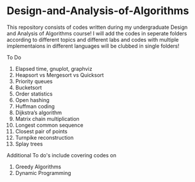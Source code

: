 Design-and-Analysis-of-Algorithms
=================================

This repository consists of codes written during my undergraduate Design and Analysis of Algorithms course!
I will add the codes in seperate folders according to different topics and different labs and codes with multiple implementaions in different languages will be clubbed in single folders!

To Do
1. Elapsed time, gnuplot, graphviz
2. Heapsort vs Mergesort vs Quicksort 
3. Priority queues 
4. Bucketsort 
5. Order statistics 
6. Open hashing 
7. Huffman coding 
8. Dijkstra’s algorithm 
9. Matrix chain multiplication 
10. Longest common sequence 
11. Closest pair of points 
12. Turnpike reconstruction 
13. Splay trees

Additional To do's include covering codes on
1. Greedy Algorithms
2. Dynamic Programming
